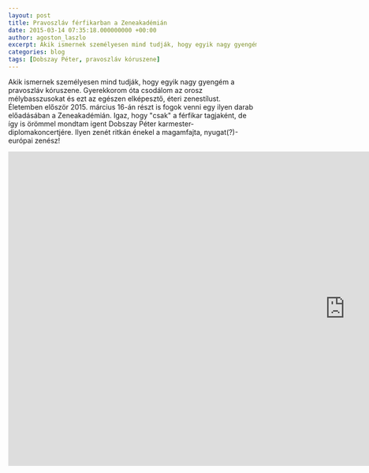 ```yaml
---
layout: post
title: Pravoszláv férfikarban a Zeneakadémián
date: 2015-03-14 07:35:18.000000000 +00:00
author: agoston_laszlo
excerpt: Akik ismernek személyesen mind tudják, hogy egyik nagy gyengém a pravoszláv kóruszene. Gyerekkorom óta csodálom az orosz mélybasszusokat és ezt az egészen elképesztő, éteri zenestílust. Életemben először 2015. március 16-án részt is fogok venni egy ilyen darab előadásában a Zeneakadémián.
categories: blog
tags: [Dobszay Péter, pravoszláv kóruszene]
---
```


Akik ismernek személyesen mind tudják, hogy egyik nagy gyengém a pravoszláv kóruszene. Gyerekkorom óta csodálom az orosz mélybasszusokat és ezt az egészen elképesztő, éteri zenestílust. Életemben először 2015. március 16-án részt is fogok venni egy ilyen darab előadásában a Zeneakadémián. Igaz, hogy "csak" a férfikar tagjaként, de így is örömmel mondtam igent Dobszay Péter karmester-diplomakoncertjére. Ilyen zenét ritkán énekel a magamfajta, nyugat(?)-európai zenész!

<iframe width="1366" height="638" src="https://www.youtube.com/embed/g8CpbSxBC_Q" frameborder="0" allowfullscreen></iframe>

